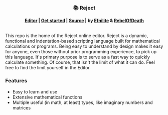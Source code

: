 <div align="center">
<h3>📚 Reject</h3>
<strong><a href="https://rebelofdeath.github.io/reject/editor">Editor</a> | <a href="https://github.com/RebelOfDeath/reject/wiki">Get started</a> | <a href="https://github.com/RebelOfDeath/reject">Source</a> | by <a href="https://github.com/Efnilite">Efnilite</a> & <a href="https://github.com/RebelOfDeath">RebelOfDeath</a> </strong>
<br><br>
</div>

This repo is the home of the Reject online editor. Reject is a dynamic, functional and indentation-based scripting language built for mathematical calculations or programs. Being easy to understand by design makes it easy for anyone, even those without prior programming experience, to pick up this language. It's primary purpose is to serve as a fast way to quickly calculate something. Of course, that isn't the limit of what it can do. Feel free to find the limit yourself in the Editor.

### Features
- Easy to learn and use
- Extensive mathematical functions
- Multiple useful (in math, at least) types, like imaginary numbers and matrices

